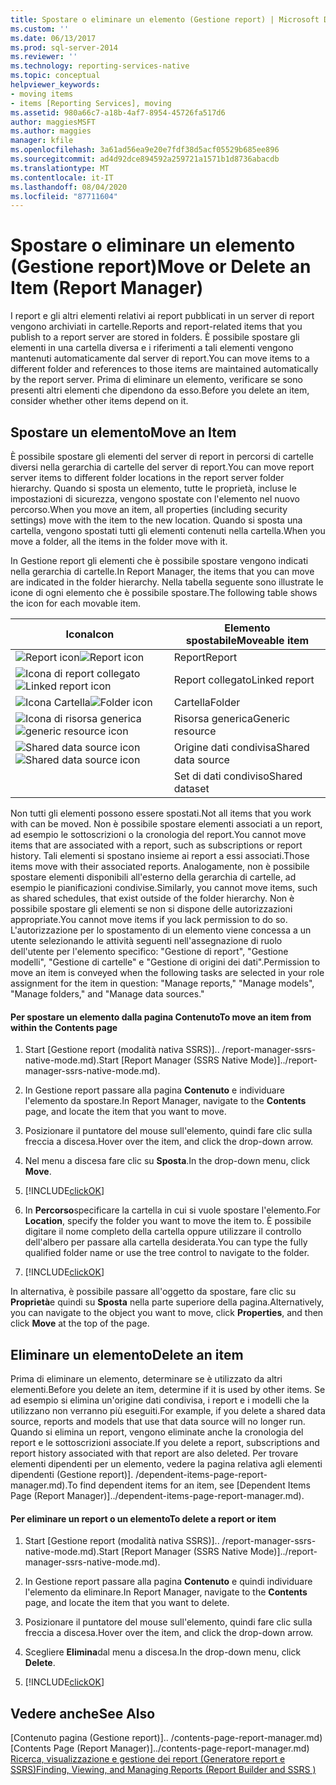```yaml
---
title: Spostare o eliminare un elemento (Gestione report) | Microsoft Docs
ms.custom: ''
ms.date: 06/13/2017
ms.prod: sql-server-2014
ms.reviewer: ''
ms.technology: reporting-services-native
ms.topic: conceptual
helpviewer_keywords:
- moving items
- items [Reporting Services], moving
ms.assetid: 980a66c7-a18b-4af7-8954-45726fa517d6
author: maggiesMSFT
ms.author: maggies
manager: kfile
ms.openlocfilehash: 3a61ad56ea9e20e7fdf38d5acf05529b685ee896
ms.sourcegitcommit: ad4d92dce894592a259721a1571b1d8736abacdb
ms.translationtype: MT
ms.contentlocale: it-IT
ms.lasthandoff: 08/04/2020
ms.locfileid: "87711604"
---
```

# <a name="move-or-delete-an-item-report-manager"></a><span data-ttu-id="98fa8-102">Spostare o eliminare un elemento (Gestione report)</span><span class="sxs-lookup"><span data-stu-id="98fa8-102">Move or Delete an Item (Report Manager)</span></span>
  <span data-ttu-id="98fa8-103">I report e gli altri elementi relativi ai report pubblicati in un server di report vengono archiviati in cartelle.</span><span class="sxs-lookup"><span data-stu-id="98fa8-103">Reports and report-related items that you publish to a report server are stored in folders.</span></span> <span data-ttu-id="98fa8-104">È possibile spostare gli elementi in una cartella diversa e i riferimenti a tali elementi vengono mantenuti automaticamente dal server di report.</span><span class="sxs-lookup"><span data-stu-id="98fa8-104">You can move items to a different folder and references to those items are maintained automatically by the report server.</span></span> <span data-ttu-id="98fa8-105">Prima di eliminare un elemento, verificare se sono presenti altri elementi che dipendono da esso.</span><span class="sxs-lookup"><span data-stu-id="98fa8-105">Before you delete an item, consider whether other items depend on it.</span></span>  
  
## <a name="move-an-item"></a><span data-ttu-id="98fa8-106">Spostare un elemento</span><span class="sxs-lookup"><span data-stu-id="98fa8-106">Move an Item</span></span>  
 <span data-ttu-id="98fa8-107">È possibile spostare gli elementi del server di report in percorsi di cartelle diversi nella gerarchia di cartelle del server di report.</span><span class="sxs-lookup"><span data-stu-id="98fa8-107">You can move report server items to different folder locations in the report server folder hierarchy.</span></span> <span data-ttu-id="98fa8-108">Quando si sposta un elemento, tutte le proprietà, incluse le impostazioni di sicurezza, vengono spostate con l'elemento nel nuovo percorso.</span><span class="sxs-lookup"><span data-stu-id="98fa8-108">When you move an item, all properties (including security settings) move with the item to the new location.</span></span> <span data-ttu-id="98fa8-109">Quando si sposta una cartella, vengono spostati tutti gli elementi contenuti nella cartella.</span><span class="sxs-lookup"><span data-stu-id="98fa8-109">When you move a folder, all the items in the folder move with it.</span></span>  
  
 <span data-ttu-id="98fa8-110">In Gestione report gli elementi che è possibile spostare vengono indicati nella gerarchia di cartelle.</span><span class="sxs-lookup"><span data-stu-id="98fa8-110">In Report Manager, the items that you can move are indicated in the folder hierarchy.</span></span> <span data-ttu-id="98fa8-111">Nella tabella seguente sono illustrate le icone di ogni elemento che è possibile spostare.</span><span class="sxs-lookup"><span data-stu-id="98fa8-111">The following table shows the icon for each movable item.</span></span>  
  
|<span data-ttu-id="98fa8-112">Icona</span><span class="sxs-lookup"><span data-stu-id="98fa8-112">Icon</span></span>|<span data-ttu-id="98fa8-113">Elemento spostabile</span><span class="sxs-lookup"><span data-stu-id="98fa8-113">Moveable item</span></span>|  
|----------|-------------------|  
|<span data-ttu-id="98fa8-114">![Report icon](../media/hlp-16doc.gif "Icona di report")</span><span class="sxs-lookup"><span data-stu-id="98fa8-114">![Report icon](../media/hlp-16doc.gif "Report icon")</span></span>|<span data-ttu-id="98fa8-115">Report</span><span class="sxs-lookup"><span data-stu-id="98fa8-115">Report</span></span>|  
|<span data-ttu-id="98fa8-116">![Icona di report collegato](../media/hlp-16linked.gif "Icona di report collegato")</span><span class="sxs-lookup"><span data-stu-id="98fa8-116">![Linked report icon](../media/hlp-16linked.gif "Linked report icon")</span></span>|<span data-ttu-id="98fa8-117">Report collegato</span><span class="sxs-lookup"><span data-stu-id="98fa8-117">Linked report</span></span>|  
|<span data-ttu-id="98fa8-118">![Icona Cartella](../media/hlp-16folder.gif "Icona Cartella")</span><span class="sxs-lookup"><span data-stu-id="98fa8-118">![Folder icon](../media/hlp-16folder.gif "Folder icon")</span></span>|<span data-ttu-id="98fa8-119">Cartella</span><span class="sxs-lookup"><span data-stu-id="98fa8-119">Folder</span></span>|  
|<span data-ttu-id="98fa8-120">![Icona di risorsa generica](../media/hlp-16file.gif "Icona di risorsa generica")</span><span class="sxs-lookup"><span data-stu-id="98fa8-120">![generic resource icon](../media/hlp-16file.gif "generic resource icon")</span></span>|<span data-ttu-id="98fa8-121">Risorsa generica</span><span class="sxs-lookup"><span data-stu-id="98fa8-121">Generic resource</span></span>|  
|<span data-ttu-id="98fa8-122">![Shared data source icon](../media/hlp-16datasource.png "Icona dell'origine dati condivisa")</span><span class="sxs-lookup"><span data-stu-id="98fa8-122">![Shared data source icon](../media/hlp-16datasource.png "Shared data source icon")</span></span>|<span data-ttu-id="98fa8-123">Origine dati condivisa</span><span class="sxs-lookup"><span data-stu-id="98fa8-123">Shared data source</span></span>|  
||<span data-ttu-id="98fa8-124">Set di dati condiviso</span><span class="sxs-lookup"><span data-stu-id="98fa8-124">Shared dataset</span></span>|  
  
 <span data-ttu-id="98fa8-125">Non tutti gli elementi possono essere spostati.</span><span class="sxs-lookup"><span data-stu-id="98fa8-125">Not all items that you work with can be moved.</span></span> <span data-ttu-id="98fa8-126">Non è possibile spostare elementi associati a un report, ad esempio le sottoscrizioni o la cronologia del report.</span><span class="sxs-lookup"><span data-stu-id="98fa8-126">You cannot move items that are associated with a report, such as subscriptions or report history.</span></span> <span data-ttu-id="98fa8-127">Tali elementi si spostano insieme ai report a essi associati.</span><span class="sxs-lookup"><span data-stu-id="98fa8-127">Those items move with their associated reports.</span></span> <span data-ttu-id="98fa8-128">Analogamente, non è possibile spostare elementi disponibili all'esterno della gerarchia di cartelle, ad esempio le pianificazioni condivise.</span><span class="sxs-lookup"><span data-stu-id="98fa8-128">Similarly, you cannot move items, such as shared schedules, that exist outside of the folder hierarchy.</span></span> <span data-ttu-id="98fa8-129">Non è possibile spostare gli elementi se non si dispone delle autorizzazioni appropriate.</span><span class="sxs-lookup"><span data-stu-id="98fa8-129">You cannot move items if you lack permission to do so.</span></span> <span data-ttu-id="98fa8-130">L'autorizzazione per lo spostamento di un elemento viene concessa a un utente selezionando le attività seguenti nell'assegnazione di ruolo dell'utente per l'elemento specifico: "Gestione di report", "Gestione modelli", "Gestione di cartelle" e "Gestione di origini dei dati".</span><span class="sxs-lookup"><span data-stu-id="98fa8-130">Permission to move an item is conveyed when the following tasks are selected in your role assignment for the item in question: "Manage reports," "Manage models", "Manage folders," and "Manage data sources."</span></span>  
  
#### <a name="to-move-an-item-from-within-the-contents-page"></a><span data-ttu-id="98fa8-131">Per spostare un elemento dalla pagina Contenuto</span><span class="sxs-lookup"><span data-stu-id="98fa8-131">To move an item from within the Contents page</span></span>  
  
1.  <span data-ttu-id="98fa8-132">Start [Gestione report &#40;modalità nativa SSRS&#41;].. /report-manager-ssrs-native-mode.md).</span><span class="sxs-lookup"><span data-stu-id="98fa8-132">Start [Report Manager  &#40;SSRS Native Mode&#41;]../report-manager-ssrs-native-mode.md).</span></span>  
  
2.  <span data-ttu-id="98fa8-133">In Gestione report passare alla pagina **Contenuto** e individuare l'elemento da spostare.</span><span class="sxs-lookup"><span data-stu-id="98fa8-133">In Report Manager, navigate to the **Contents** page, and locate the item that you want to move.</span></span>  
  
3.  <span data-ttu-id="98fa8-134">Posizionare il puntatore del mouse sull'elemento, quindi fare clic sulla freccia a discesa.</span><span class="sxs-lookup"><span data-stu-id="98fa8-134">Hover over the item, and click the drop-down arrow.</span></span>  
  
4.  <span data-ttu-id="98fa8-135">Nel menu a discesa fare clic su **Sposta**.</span><span class="sxs-lookup"><span data-stu-id="98fa8-135">In the drop-down menu, click **Move**.</span></span>  
  
5.  [!INCLUDE[clickOK](../../../includes/clickok-md.md)]  
  
6.  <span data-ttu-id="98fa8-136">In **Percorso**specificare la cartella in cui si vuole spostare l'elemento.</span><span class="sxs-lookup"><span data-stu-id="98fa8-136">For **Location**, specify the folder you want to move the item to.</span></span> <span data-ttu-id="98fa8-137">È possibile digitare il nome completo della cartella oppure utilizzare il controllo dell'albero per passare alla cartella desiderata.</span><span class="sxs-lookup"><span data-stu-id="98fa8-137">You can type the fully qualified folder name or use the tree control to navigate to the folder.</span></span>  
  
7.  [!INCLUDE[clickOK](../../../includes/clickok-md.md)]  
  
 <span data-ttu-id="98fa8-138">In alternativa, è possibile passare all'oggetto da spostare, fare clic su **Proprietà**e quindi su **Sposta** nella parte superiore della pagina.</span><span class="sxs-lookup"><span data-stu-id="98fa8-138">Alternatively, you can navigate to the object you want to move, click **Properties**, and then click **Move** at the top of the page.</span></span>  
  
## <a name="delete-an-item"></a><span data-ttu-id="98fa8-139">Eliminare un elemento</span><span class="sxs-lookup"><span data-stu-id="98fa8-139">Delete an item</span></span>  
 <span data-ttu-id="98fa8-140">Prima di eliminare un elemento, determinare se è utilizzato da altri elementi.</span><span class="sxs-lookup"><span data-stu-id="98fa8-140">Before you delete an item, determine if it is used by other items.</span></span> <span data-ttu-id="98fa8-141">Se ad esempio si elimina un'origine dati condivisa, i report e i modelli che la utilizzano non verranno più eseguiti.</span><span class="sxs-lookup"><span data-stu-id="98fa8-141">For example, if you delete a shared data source, reports and models that use that data source will no longer run.</span></span> <span data-ttu-id="98fa8-142">Quando si elimina un report, vengono eliminate anche la cronologia del report e le sottoscrizioni associate.</span><span class="sxs-lookup"><span data-stu-id="98fa8-142">If you delete a report, subscriptions and report history associated with that report are also deleted.</span></span> <span data-ttu-id="98fa8-143">Per trovare elementi dipendenti per un elemento, vedere la pagina relativa agli elementi dipendenti &#40;Gestione report&#41;]. /dependent-items-page-report-manager.md).</span><span class="sxs-lookup"><span data-stu-id="98fa8-143">To find dependent items for an item, see [Dependent Items Page &#40;Report Manager&#41;]../dependent-items-page-report-manager.md).</span></span>  
  
#### <a name="to-delete-a-report-or-item"></a><span data-ttu-id="98fa8-144">Per eliminare un report o un elemento</span><span class="sxs-lookup"><span data-stu-id="98fa8-144">To delete a report or item</span></span>  
  
1.  <span data-ttu-id="98fa8-145">Start [Gestione report &#40;modalità nativa SSRS&#41;].. /report-manager-ssrs-native-mode.md).</span><span class="sxs-lookup"><span data-stu-id="98fa8-145">Start [Report Manager  &#40;SSRS Native Mode&#41;]../report-manager-ssrs-native-mode.md).</span></span>  
  
2.  <span data-ttu-id="98fa8-146">In Gestione report passare alla pagina **Contenuto** e quindi individuare l'elemento da eliminare.</span><span class="sxs-lookup"><span data-stu-id="98fa8-146">In Report Manager, navigate to the **Contents** page, and locate the item that you want to delete.</span></span>  
  
3.  <span data-ttu-id="98fa8-147">Posizionare il puntatore del mouse sull'elemento, quindi fare clic sulla freccia a discesa.</span><span class="sxs-lookup"><span data-stu-id="98fa8-147">Hover over the item, and click the drop-down arrow.</span></span>  
  
4.  <span data-ttu-id="98fa8-148">Scegliere **Elimina**dal menu a discesa.</span><span class="sxs-lookup"><span data-stu-id="98fa8-148">In the drop-down menu, click **Delete**.</span></span>  
  
5.  [!INCLUDE[clickOK](../../../includes/clickok-md.md)]  
  
## <a name="see-also"></a><span data-ttu-id="98fa8-149">Vedere anche</span><span class="sxs-lookup"><span data-stu-id="98fa8-149">See Also</span></span>  
 <span data-ttu-id="98fa8-150">[Contenuto pagina &#40;Gestione report&#41;].. /contents-page-report-manager.md)</span><span class="sxs-lookup"><span data-stu-id="98fa8-150">[Contents Page &#40;Report Manager&#41;]../contents-page-report-manager.md)</span></span>   
 [<span data-ttu-id="98fa8-151">Ricerca, visualizzazione e gestione dei report &#40;Generatore report e SSRS&#41;</span><span class="sxs-lookup"><span data-stu-id="98fa8-151">Finding, Viewing, and Managing Reports &#40;Report Builder and SSRS &#41;</span></span>](../report-builder/finding-viewing-and-managing-reports-report-builder-and-ssrs.md)  
  
  

